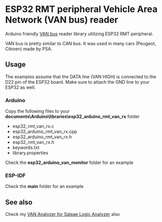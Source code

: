 # ESP32 RMT peripheral Vehicle Area Network (VAN bus) reader

Arduino friendly [VAN bus][van_network] reader library utilizing ESP32 RMT peripheral.

VAN bus is pretty similar to CAN bus. It was used in many cars (Peugeot, Citroen) made by PSA.

## Usage

The examples assume that the DATA line (VAN HIGH) is connected to the D22 pin of the ESP32 board.
Make sure to attach the GND line to your ESP32 as well.

### Arduino
Copy the following files to your **documents\Arduino\libraries\esp32_arduino_rmt_van_rx** folder
  - esp32_rmt_van_rx.c
  - esp32_arduino_rmt_van_rx.cpp
  - esp32_arduino_rmt_van_rx.h
  - esp32_rmt_van_rx.h
  - keywords.txt
  - library.properties

Check the **esp32_arduino_van_monitor** folder for an example

### ESP-IDF

Check the **main** folder for an example


## See also
Check my [VAN Analyzer for Saleae Logic Analyzer][van_analyzer] also

[van_network]: https://en.wikipedia.org/wiki/Vehicle_Area_Network
[van_analyzer]: https://github.com/morcibacsi/VanAnalyzer/

